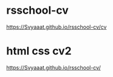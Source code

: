 # rsschool-cv
https://Svyaaat.github.io/rsschool-cv/cv
# html css cv2
https://Svyaaat.github.io/rsschool-cv/